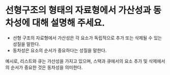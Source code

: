 # 선형구조의 형태의 자료형에서 가산성과 동차성에 대해 설명해 주세요.

- 선형 구조의 자료형에서 가산성은 각 요소가 독립적으로 추가 또는 삭제될 수 있는 성질을 말한다.
- 동차성은 요소의 순서가 중요하다는 성질을 말한다.

예시로, 리스트와 큐는 가산성을 가지고 있으며, 스택과 큐에서의 요소 추가 및 삭제에서의 순서가 중요한 것은 동차성을 의미한다.